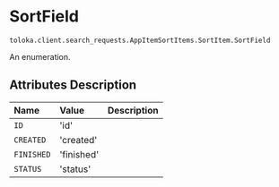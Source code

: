 # SortField
`toloka.client.search_requests.AppItemSortItems.SortItem.SortField`

An enumeration.

## Attributes Description

| Name | Value | Description |
| :------| :-----------| :----------| 
`ID`|'id'|<p></p>
`CREATED`|'created'|<p></p>
`FINISHED`|'finished'|<p></p>
`STATUS`|'status'|<p></p>
